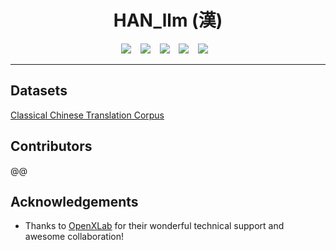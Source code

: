 # <div align="center">HAN_llm (漢)

<div align="center">
  <a href="https://github.com/kelenlv/HAN_llm.git"><img src="https://img.shields.io/static/v1?label=Project%20Page&message=Github&color=blue"></a> &ensp;
  <a href="https://www.modelscope.cn/models/kelenlv/HAN_llm/summary"><img src="https://img.shields.io/static/v1?label=Model&message=ModelScope&color=green&"></a> &ensp;
  <a href=""><img src="https://img.shields.io/static/v1?label=Demo &message=OpenXLab&color=yellow"></a> &ensp;
  <a href="https://www.modelscope.cn/models/kelenlv/HAN_llm/summary"><img src="https://img.shields.io/static/v1?label=Model-4bit&message=ModelScope&color=2&"></a> &ensp;
  <a href=""><img src="https://img.shields.io/static/v1?label=Demo-4bit &message=OpenXLab&color=1"></a> &ensp;
</div>

---
## Datasets
[Classical Chinese Translation Corpus](https://github.com/scagin/cctc)

## Contributors
@@

## Acknowledgements
- Thanks to [OpenXLab](https://github.com/huggingface/diffusers) for their wonderful technical support and awesome collaboration!
<!-- - Thanks to [DiT](https://github.com/facebookresearch/DiT) for their wonderful work and codebase! -->

<!-- ## Star History

[![Star History Chart](https://api.star-history.com/svg?repos=PixArt-alpha/PixArt-alpha&type=Date)](https://star-history.com/#PixArt-alpha/PixArt-alpha&Date) -->

